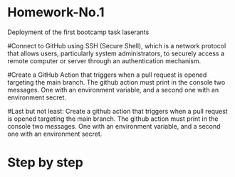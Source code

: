 # Homework-No.1
Deployment of the first bootcamp task laserants

 #Connect to GitHub using SSH (Secure Shell), which is a network protocol that allows users, particularly system administrators, to securely access a remote computer or server through an authentication mechanism.

#Create a GitHub Action that triggers when a pull request is opened targeting the main branch. The github action must print in the console two messages. One with an environment variable, and a second one with an environment secret.

#Last but not least: Create a github action that triggers when a pull request is opened targeting the main branch. The github action must print in the console two messages. One with an environment variable, and a second one with an environment secret.

# Step by step 
